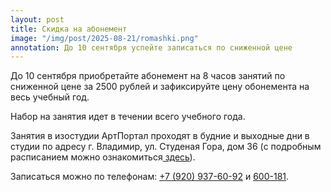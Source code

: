 ```yaml
---
layout: post
title: Скидка на абонемент
image: "/img/post/2025-08-21/romashki.png"
annotation: До 10 сентября успейте записаться по сниженной цене
---
```

<p>До 10 сентября приобретайте абонемент на 8 часов занятий по сниженной цене за 2500 рублей и зафиксируйте цену обонемента на весь учебный год. </p>
<p>Набор на занятия идет в течении всего учебного года.</p>
<p>Занятия в изостудии АртПортал проходят в будние и выходные дни в студии по адресу г. Владимир, ул. Студеная Гора, дом 36 (c подробным расписанием можно ознакомиться<a href="{{ site.baseurl }}/schedule/"> здесь</a>).</p>
<p>Записаться можно по телефонам: <a href="tel:+79209376092">+7 (920) 937-60-92</a> и <a href="tel:+600181">600-181</a>.</p> 
